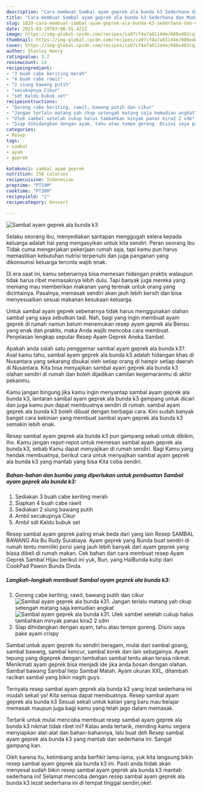 ```yaml
---
description: "Cara membuat Sambal ayam geprek ala bunda k3 Sederhana dan Mudah Dibuat"
title: "Cara membuat Sambal ayam geprek ala bunda k3 Sederhana dan Mudah Dibuat"
slug: 1020-cara-membuat-sambal-ayam-geprek-ala-bunda-k3-sederhana-dan-mudah-dibuat
date: 2021-03-19T03:06:55.421Z
image: https://img-global.cpcdn.com/recipes/ca97cf4a7a61144e/680x482cq70/sambal-ayam-geprek-ala-bunda-k3-foto-resep-utama.jpg
thumbnail: https://img-global.cpcdn.com/recipes/ca97cf4a7a61144e/680x482cq70/sambal-ayam-geprek-ala-bunda-k3-foto-resep-utama.jpg
cover: https://img-global.cpcdn.com/recipes/ca97cf4a7a61144e/680x482cq70/sambal-ayam-geprek-ala-bunda-k3-foto-resep-utama.jpg
author: Stanley Henry
ratingvalue: 3.7
reviewcount: 14
recipeingredient:
- "3 buah cabe keriting merah"
- "4 buah cabe rawit"
- "2 siung bawang putih"
- "secukupnya Cikur"
- "sdt Kaldu bubuk set"
recipeinstructions:
- "Goreng cabe keriting, rawit, bawang putih dan cikur"
- "Jangan terlalu matang yah ckup setengah matang saja kemudian angkat"
- "Ulek sambel setelah cukup halus tambahkan minyak panas kira2 2 sdm"
- "Siap dihidangkan dengan ayam, tahu atau tempe goreng. Disini saya pake ayam crispy"
categories:
- Resep
tags:
- sambal
- ayam
- geprek

katakunci: sambal ayam geprek 
nutrition: 258 calories
recipecuisine: Indonesian
preptime: "PT19M"
cooktime: "PT38M"
recipeyield: "2"
recipecategory: Dessert

---
```



![Sambal ayam geprek ala bunda k3](https://img-global.cpcdn.com/recipes/ca97cf4a7a61144e/680x482cq70/sambal-ayam-geprek-ala-bunda-k3-foto-resep-utama.jpg)

Selaku seorang ibu, menyediakan santapan menggugah selera kepada keluarga adalah hal yang mengasyikan untuk kita sendiri. Peran seorang ibu Tidak cuma mengerjakan pekerjaan rumah saja, tapi kamu pun harus memastikan kebutuhan nutrisi terpenuhi dan juga panganan yang dikonsumsi keluarga tercinta wajib enak.

Di era  saat ini, kamu sebenarnya bisa memesan hidangan praktis walaupun tidak harus ribet memasaknya lebih dulu. Tapi banyak juga mereka yang memang mau memberikan makanan yang terenak untuk orang yang dicintainya. Pasalnya, memasak sendiri akan jauh lebih bersih dan bisa menyesuaikan sesuai makanan kesukaan keluarga. 

Untuk sambal ayam geprek sebenarnya tidak harus menggunakan olahan sambal yang saya sebutkan tadi. Nah, bagi yang ingin membuat ayam geprek di rumah namun belum menemukan resep ayam geprek ala Bensu yang enak dan praktis, maka Anda wajib mencoba cara membuat. Penjelasan lengkap seputar Resep Ayam Geprek Aneka Sambel.

Apakah anda salah satu penggemar sambal ayam geprek ala bunda k3?. Asal kamu tahu, sambal ayam geprek ala bunda k3 adalah hidangan khas di Nusantara yang sekarang disukai oleh setiap orang di hampir setiap daerah di Nusantara. Kita bisa menyajikan sambal ayam geprek ala bunda k3 olahan sendiri di rumah dan boleh dijadikan camilan kegemaranmu di akhir pekanmu.

Kamu jangan bingung jika kamu ingin menyantap sambal ayam geprek ala bunda k3, lantaran sambal ayam geprek ala bunda k3 gampang untuk dicari dan juga kamu pun dapat membuatnya sendiri di rumah. sambal ayam geprek ala bunda k3 boleh dibuat dengan berbagai cara. Kini sudah banyak banget cara kekinian yang membuat sambal ayam geprek ala bunda k3 semakin lebih enak.

Resep sambal ayam geprek ala bunda k3 pun gampang sekali untuk dibikin, lho. Kamu jangan repot-repot untuk memesan sambal ayam geprek ala bunda k3, sebab Kamu dapat menyajikan di rumah sendiri. Bagi Kamu yang hendak membuatnya, berikut cara untuk menyajikan sambal ayam geprek ala bunda k3 yang mantab yang bisa Kita coba sendiri.

<!--inarticleads1-->

##### Bahan-bahan dan bumbu yang diperlukan untuk pembuatan Sambal ayam geprek ala bunda k3:

1. Sediakan 3 buah cabe keriting merah
1. Siapkan 4 buah cabe rawit
1. Sediakan 2 siung bawang putih
1. Ambil secukupnya Cikur
1. Ambil sdt Kaldu bubuk set


Resep sambal ayam geprek paling enak beda dari yang lain Resep SAMBAL BAWANG Ala Bu Rudy Surabaya. Ayam geprek yang Bunda buat sendiri di rumah tentu memiliki porsi yang jauh lebih banyak dari ayam geprek yang biasa dibeli di rumah makan. Cek bahan dan cara membuat resep Ayam Geprek Sambal Hijau berikut ini yuk, Bun, yang HaiBunda kutip dari CookPad Pawon Bunda Dinda. 

<!--inarticleads2-->

##### Langkah-langkah membuat Sambal ayam geprek ala bunda k3:

1. Goreng cabe keriting, rawit, bawang putih dan cikur
<img src="https://img-global.cpcdn.com/steps/b7c3da78f5141803/160x128cq70/sambal-ayam-geprek-ala-bunda-k3-langkah-memasak-1-foto.jpg" alt="Sambal ayam geprek ala bunda k3">1. Jangan terlalu matang yah ckup setengah matang saja kemudian angkat
<img src="https://img-global.cpcdn.com/steps/67c653032de4c054/160x128cq70/sambal-ayam-geprek-ala-bunda-k3-langkah-memasak-2-foto.jpg" alt="Sambal ayam geprek ala bunda k3">1. Ulek sambel setelah cukup halus tambahkan minyak panas kira2 2 sdm
1. Siap dihidangkan dengan ayam, tahu atau tempe goreng. Disini saya pake ayam crispy


Sambal untuk ayam geprek itu sendiri beragam, mulai dari sambal goang, sambal bawang, sambal kencur, sambal korek dan lain sebagainya. Ayam tepung yang digeprek dengan tambahan sambal tentu akan terasa nikmat. Menikmati ayam geprek bisa menjadi ide jika anda bosan dengan olahan. Sambal bawang Sambal hejo Sambal Matah. Ayam ukuran XXL, ditambah racikan sambal yang bikin nagih guys. 

Ternyata resep sambal ayam geprek ala bunda k3 yang lezat sederhana ini mudah sekali ya! Kita semua dapat membuatnya. Resep sambal ayam geprek ala bunda k3 Sesuai sekali untuk kalian yang baru mau belajar memasak maupun juga bagi kamu yang telah jago dalam memasak.

Tertarik untuk mulai mencoba membuat resep sambal ayam geprek ala bunda k3 nikmat tidak ribet ini? Kalau anda tertarik, mending kamu segera menyiapkan alat-alat dan bahan-bahannya, lalu buat deh Resep sambal ayam geprek ala bunda k3 yang mantab dan sederhana ini. Sangat gampang kan. 

Oleh karena itu, ketimbang anda berfikir lama-lama, yuk kita langsung bikin resep sambal ayam geprek ala bunda k3 ini. Pasti anda tiidak akan menyesal sudah bikin resep sambal ayam geprek ala bunda k3 mantab sederhana ini! Selamat mencoba dengan resep sambal ayam geprek ala bunda k3 lezat sederhana ini di tempat tinggal sendiri,oke!.

